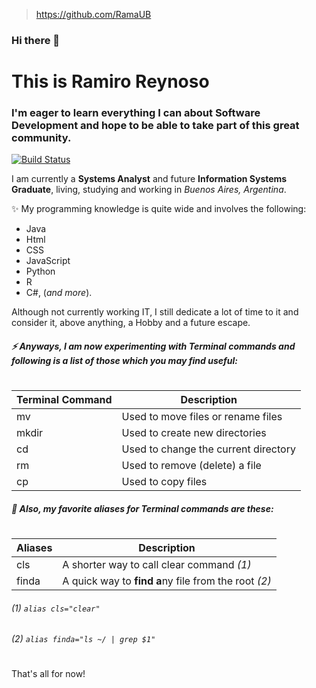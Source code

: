 > https://github.com/RamaUB

### Hi there 👋

# This is Ramiro Reynoso
### I'm eager to learn everything I can about Software Development and hope to be able to take part of this great community.
[![Build Status](https://api.travis-ci.org/joemccann/dillinger.svg?branch=none)](https://github.com/RamaUB)

I am currently a **Systems Analyst** and future **Information Systems Graduate**, living, studying and working in _Buenos Aires, Argentina_.

 ✨ My programming knowledge is quite wide and involves the following: 
- Java 
- Html
- CSS
- JavaScript 
- Python
- R 
- C#, 
(_and more_).

Although not currently working IT, I still dedicate a lot of time to it and consider it, above anything, a Hobby and a future escape.

##### ⚡ Anyways, I am now experimenting with Terminal commands and following is a list of those which you may find useful:
#

| Terminal Command  |   Description     |
|---|---|
| mv  | Used to move files or rename files |
| mkdir| Used to create new directories|
| cd | Used to change the current directory |
| rm | Used to remove (delete) a file  |
| cp| Used to copy files |

##### 🌱 Also, my favorite ___aliases___ for Terminal commands are these:
#

| Aliases  |   Description     |
|---|---|
| cls  | A shorter way to call clear command _(1)_|
| finda | A quick way to **find** **a**ny file from the root _(2)_|

###### _(1)_ `alias cls="clear"` 
###### _(2)_ `alias finda="ls ~/ | grep $1"`

#
That's all for now!

